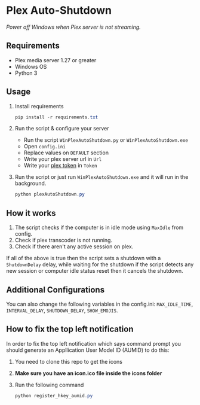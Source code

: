 # Plex Auto-Shutdown

_Power off Windows when Plex server is not streaming._

## Requirements

- Plex media server 1.27 or greater
- Windows OS
- Python 3

## Usage

1. Install requirements

   ```powershell
   pip install -r requirements.txt
   ```

2. Run the script & configure your server
   - Run the script `WinPlexAutoShutdown.py` or `WinPlexAutoShutdown.exe`
   - Open `config.ini`
   - Replace values on `DEFAULT` section
   - Write your plex server url in `Url`
   - Write your [plex token](https://support.plex.tv/articles/204059436-finding-an-authentication-token-x-plex-token/) in `Token`
3. Run the script or just run `WinPlexAutoShutdown.exe` and it will run in the background.

   ```powershell
   python plexAutoShutdown.py
   ```

## How it works

1. The script checks if the computer is in idle mode using `MaxIdle` from config.
2. Check if plex transcoder is not running.
3. Check if there aren't any active session on plex.

If all of the above is true then the script sets a shutdown with a `ShutdownDelay` delay, while waiting for the shutdown if the script detects any new session or computer idle status reset then it cancels the shutdown.

## Additional Configurations

You can also change the following variables in the config.ini: `MAX_IDLE_TIME`, `INTERVAL_DELAY`, `SHUTDOWN_DELAY`, `SHOW_EMOJIS`.

## How to fix the top left notification

In order to fix the top left notification which says command prompt you should generate an Appllication User Model ID (AUMID) to do this:

1. You need to clone this repo to get the icons
2. **Make sure you have an icon.ico file inside the icons folder**
3. Run the following command

   ```powershell
   python register_hkey_aumid.py
   ```
